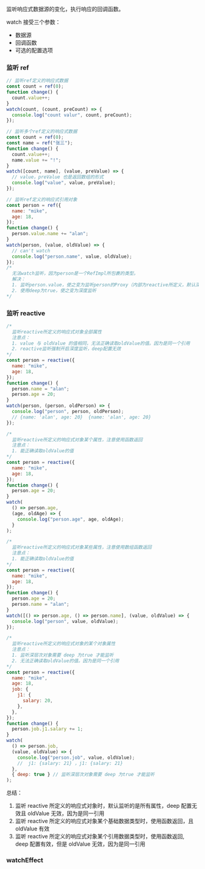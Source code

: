 监听响应式数据源的变化，执行响应的回调函数。

watch 接受三个参数：

- 数据源
- 回调函数
- 可选的配置选项

### 监听 ref

```js
// 监听ref定义的响应式数据
const count = ref(0);
function change() {
  count.value++;
}
watch(count, (count, preCount) => {
  console.log("count valur", count, preCount);
});
```

```js
// 监听多个ref定义的响应式数据
const count = ref(0);
const name = ref("张三");
function change() {
  count.value++;
  name.value += "!";
}
watch([count, name], (value, preValue) => {
  // value，preValue 也是返回数组的形式
  console.log("value", value, preValue);
});
```

```js
// 监听ref定义的响应式引用对象
const person = ref({
  name: "mike",
  age: 18,
});
function change() {
  person.value.name += "alan";
}
watch(person, (value, oldValue) => {
  // can't watch
  console.log("person.name", value, oldValue);
});
/* 
  无法watch监听，因为person是一个RefImpl所包裹的类型。
  解决：
  1. 监听person.value，使之变为监听person的Proxy（内部为reactive所定义，默认深度监听）
  2. 使用deep为true，使之变为深度监听
*/
```

### 监听 reactive

```js
/* 
  监听reactive所定义的响应式对象全部属性
  注意点：
  1. value 与 oldValue 的值相同，无法正确读取oldValue的值。因为是同一个引用
  2. reactive监听强制开启深度监听，deep配置无效
*/
const person = reactive({
  name: "mike",
  age: 18,
});
function change() {
  person.name = "alan";
  person.age = 20;
}
watch(person, (person, oldPerson) => {
  console.log("person", person, oldPerson);
  // {name: 'alan', age: 20}  {name: 'alan', age: 20}
});
```

```js
/* 
  监听reactive所定义的响应式对象某个属性，注意使用函数返回
  注意点：
  1. 能正确读取oldValue的值
*/
const person = reactive({
  name: "mike",
  age: 18,
});
function change() {
  person.age = 20;
}
watch(
  () => person.age,
  (age, oldAge) => {
    console.log("person.age", age, oldAge);
  }
);
```

```js
/* 
  监听reactive所定义的响应式对象某些属性，注意使用数组函数返回
  注意点：
  1. 能正确读取oldValue的值
*/
const person = reactive({
  name: "mike",
  age: 18,
});
function change() {
  person.age = 20;
  person.name = "alan";
}
watch([() => person.age, () => person.name], (value, oldValue) => {
  console.log("person", value, oldValue);
});
```

```js
/* 
  监听reactive所定义的响应式对象的某个对象属性
  注意点：
  1. 监听深层次对象需要 deep 为true 才能监听
  2. 无法正确读取oldValue的值。因为是同一个引用
*/
const person = reactive({
  name: "mike",
  age: 18,
  job: {
    j1: {
      salary: 20,
    },
  },
});
function change() {
  person.job.j1.salary += 1;
}
watch(
  () => person.job,
  (value, oldValue) => {
    console.log("person.job", value, oldValue);
    //  j1: {salary: 21} ，j1: {salary: 21}
  },
  { deep: true } // 监听深层次对象需要 deep 为true 才能监听
);
```

总结：

1. 监听 reactive 所定义的响应式对象时，默认监听的是所有属性，deep 配置无效且 oldValue 无效，因为是同一引用
2. 监听 reactive 所定义的响应式对象某个基础数据类型时，使用函数返回，且 oldValue 有效
3. 监听 reactive 所定义的响应式对象某个引用数据类型时，使用函数返回, deep 配置有效，但是 oldValue 无效，因为是同一引用

### watchEffect
